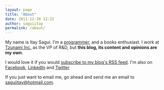 ```yaml
---
layout: page
title: "About"
date: 2011-12-30 12:22
author: saguiitay
permalink: /about/
---
```

My name is Itay Sagui. I'm a [programmer](http://www.github.com/saguiitay), and a books enthusiast. I work at [Tzunami Inc.](http://www.tzunami.com) as the VP of R&D, but **this blog, its content and opinions are my own**.

I would love it if you would [subscribe to my blog's RSS feed]({{site.url}}feed.xml). I'm also on [Facebook](https://www.facebook.com/saguiitay), [LinkedIn](http://il.linkedin.com/in/saguiitay/) and [Twitter](https://www.twitter.com/saguiitay)

If you just want to email me, go ahead and send me an email to [saguiitay@hotmail.com](mailto:saguiitay@hotmail.com).



